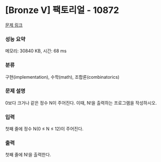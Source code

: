 # [Bronze V] 팩토리얼 - 10872 

[문제 링크](https://www.acmicpc.net/problem/10872) 

### 성능 요약

메모리: 30840 KB, 시간: 68 ms

### 분류

구현(implementation), 수학(math), 조합론(combinatorics)

### 문제 설명

<p style="user-select: auto;">0보다 크거나 같은 정수 N이 주어진다. 이때, N!을 출력하는 프로그램을 작성하시오.</p>

### 입력 

 <p style="user-select: auto;">첫째 줄에 정수 N(0 ≤ N ≤ 12)이 주어진다.</p>

### 출력 

 <p style="user-select: auto;">첫째 줄에 N!을 출력한다.</p>

